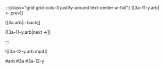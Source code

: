 :::{class="grid grid-cols-3 justify-around text-center w-full"}
[[3a-11-y.arb|← prev]]

[[3a.arb|⌂ back]]

[[3a-11-y.arb|next →]]

:::

![[3a-12-y.arb.mp4]]

#arb #3a #3a-12-y

